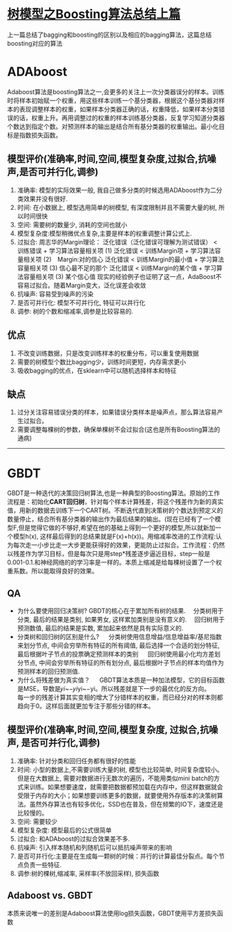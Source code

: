 # [树模型之Boosting算法总结上篇](https://www.cnblogs.com/x739400043/p/10098659.html)

上一篇总结了bagging和boosting的区别以及相应的bagging算法，这篇总结boosting对应的算法

# ADAboost

Adaboost算法是boosting算法之一,会更多的关注上一次分类器误分的样本。训练时将样本初始赋一个权重，用这些样本训练一个基分类器，根据这个基分类器对样本的表现调整样本的权重，如果样本分类器正确的话，权重降低，如果样本分类错误的话，权重上升。再用调整过的权重的样本训练基分类器，反复学习知道分类器个数达到指定个数。对预测样本的输出是结合所有基分类器的权重输出。最小化目标是指数损失函数。

## 模型评价(准确率,时间,空间,模型复杂度,过拟合,抗噪声,是否可并行化,调参)

1. 准确率: 模型的实际效果一般, 我自己做多分类的时候选用ADAboost作为二分类效果并没有很好.
2. 时间: 在小数据上, 模型选用简单的树模型, 有深度限制并且不需要大量的树, 所以时间很快
3. 空间: 需要树的数量少, 消耗的空间也就小
4. 模型复杂度:模型稍微优点复杂,主要是样本的权重调整计算公式上.
5. 过拟合: 周志华的Margin理论：
   泛化错误（泛化错误可理解为测试错误） < 训练错误 + 学习算法容量相关项 (1)
   泛化错误 < 训练Margin项 + 学习算法容量相关项 (2)　Margin:对的信心
   泛化错误 < 训练Margin的最小值 + 学习算法容量相关项 (3) 信心最不足的那个
   泛化错误 < 训练Margin的某个值 + 学习算法容量相关项 (3) 某个信心值
   现实的经验例子也证明了这一点，AdaBoost不容易过拟合。随着Margin变大，泛化误差会收敛
6. 抗噪声: 容易受到噪声的污染
7. 是否可并行化: 模型不可并行化, 特征可以并行化
8. 调参: 树的个数和缩减率,调参是比较容易的.

## 优点

1. 不改变训练数据，只是改变训练样本的权重分布，可以重复使用数据
2. 需要的树模型个数比bagging少，训练时间更短，内存需求更小
3. 吸收bagging的优点，在sklearn中可以随机选择样本和特征

## 缺点

1. 过分关注容易错误分类的样本，如果错误分类样本是噪声点，那么算法容易产生过拟合。
2. 需要调整每棵树的参数，确保单棵树不会过拟合(这也是所有Boosting算法的通病)

------

# GBDT

GBDT是一种迭代的决策回归树算法,也是一种典型的Boosting算法。原始的工作流程是：初始化**CART回归树**，针对每个样本计算残差，将这个残差作为新的真实值，用新的数据去训练下一个CART树。不断迭代直到决策树的个数达到预定义的数量停止，结合所有基分类器的输出作为最后结果的输出。(现在已经有了一个模型F,但是觉得它做的不够好,希望在他的基础上得到一个更好的模型,所以就新加一个模型h(x), 这样最后得到的总结果就是F(x)+h(x))。用缩减率改进的工作流程:认为每次走一小步比走一大步更能获得好的效果，更能防止过拟合。工作流程：仍然以残差作为学习目标，但是每次只是用step*残差逐步逼近目标，step一般是0.001-0.1.和神经网络的的学习率是一样的。本质上缩减是给每棵树设置了一个权重系数。所以能取得良好的效果。

## QA

- 为什么要使用回归决策树?
  GBDT的核心在于累加所有树的结果.
   分类树用于分类, 最后的结果是类别, 如果男女, 这样累加类别是没有意义的.
   回归树用于预测数值, 最后的结果是实数, 累加起来依然是具有实际意义的.
- 分类树和回归树的区别是什么?
    分类树使用信息增益/信息增益率/基尼指数来划分节点, 中间会穷举所有特征的所有阈值, 最后选择一个合适的划分特征,最后根据叶子节点的投票确定预测样本的类别
    回归树使用最小化均方差划分节点, 中间会穷举所有特征的所有划分点, 最后根据叶子节点的样本均值作为预测样本的回归预测值.
- 为什么将残差做为真实值？
    GBDT算法本质是一种加法模型，它的目标函数是MSE，导数是𝑦𝑖~−𝑦𝑖yi~−yi。所以残差就是下一步的最优化的反方向。
    每一步的残差计算其实变相的增大了分错样本的权重，而已经分对的样本则都趋向于0。这样后面就更加专注于那些分错的样本。

## 模型评价(准确率,时间,空间,模型复杂度, 过拟合,抗噪声, 是否可并行化,调参)

1. 准确率: 针对分类和回归任务都有很好的性能
2. 时间: 小型的数据上,不需要训练大量的树, 模型也比较简单, 时间复杂度较小。但是在大数据上, 需要对数据进行无数次的遍历，不能用类似mini batch的方式来训练。如果想要速度，就需要把数据都预加载在内存中，但这样数据就会受限于内存的大小；如果想要训练更多的数据，就要使用外存版本的决策树算法。虽然外存算法也有较多优化，SSD也在普及，但在频繁的IO下，速度还是比较慢的。
3. 空间: 需要较少
4. 模型复杂度: 模型最后的公式很简单
5. 过拟合: 和ADAboost的过拟合效果差不多.
6. 抗噪声: 引入样本随机和列随机后可以抵抗噪声带来的影响
7. 是否可并行化:主要是在生成每一颗树的时候：并行的计算最佳分裂点。每个节点负责一些特征.
8. 调参:树的棵树,缩减率, 采样率(不放回采样), 损失函数

## Adaboost vs. GBDT

本质来说唯一的差别是Adaboost算法使用log损失函数，GBDT使用平方差损失函数



